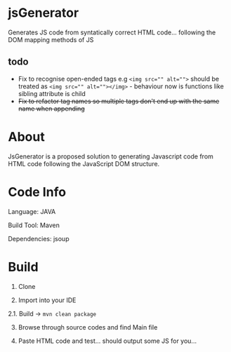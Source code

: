# jsGenerator
Generates JS code from syntatically correct HTML code... following the DOM mapping methods of JS 

## todo
* Fix to recognise open-ended tags e.g ``<img src="" alt="">`` should be treated as ``<img src="" alt=""></img>`` - behaviour now is functions like sibling attribute is child
* ~~Fix to refactor tag names so multiple tags don't end up with the same name when appending~~



# About

JsGenerator is a proposed solution to generating Javascript code from HTML code following the JavaScript DOM structure.

# Code Info

Language: JAVA

Build Tool: Maven

Dependencies: jsoup 

# Build

1. Clone

2. Import into your IDE

2.1. Build -> `mvn clean package`

3. Browse through source codes and find Main file

4. Paste HTML code and test... should output some JS for you...
